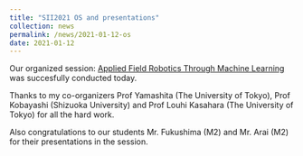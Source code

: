 ```yaml
---
title: "SII2021 OS and presentations"
collection: news
permalink: /news/2021-01-12-os
date: 2021-01-12
---
```


Our organized session: [Applied Field Robotics Through Machine Learning](https://www.sice-si.org/conf/SII2021/approved_special_session.html#SS02) was succesfully conducted today.

Thanks to my co-organizers Prof Yamashita (The University of Tokyo), Prof Kobayashi (Shizuoka University) and Prof Louhi Kasahara (The University of Tokyo) for all the hard work.

Also congratulations to our students Mr. Fukushima (M2) and Mr. Arai (M2) for their presentations in the session. 
